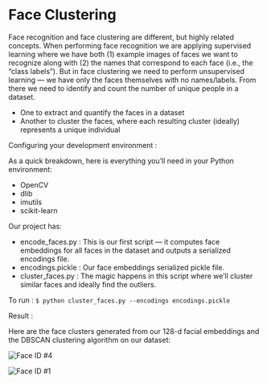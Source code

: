 
# Face Clustering

Face recognition and face clustering are different, but highly related concepts. When performing face recognition we are applying supervised learning where we have both (1) example images of faces we want to recognize along with (2) the names that correspond to each face (i.e., the “class labels”).
But in face clustering we need to perform unsupervised learning — we have only the faces themselves with no names/labels. From there we need to identify and count the number of unique people in a dataset.



* One to extract and quantify the faces in a dataset
* Another to cluster the faces, where each resulting cluster (ideally) represents a unique individual


Configuring your development environment : 

As a quick breakdown, here is everything you’ll need in your Python environment:

* OpenCV
* dlib
* imutils
* scikit-learn


Our project has:

* encode_faces.py : This is our first script — it computes face embeddings for all faces in the dataset and outputs a serialized encodings file.
* encodings.pickle : Our face embeddings serialized pickle file.
* cluster_faces.py : The magic happens in this script where we’ll cluster similar faces and ideally find the outliers.


To run :
 ``` $ python cluster_faces.py --encodings encodings.pickle ```

Result :

Here are the face clusters generated from our 128-d facial embeddings and the DBSCAN clustering algorithm on our dataset:

![Face ID #4](https://user-images.githubusercontent.com/65017645/119485561-ddcd3000-bd74-11eb-8062-4404921ebc0c.jpg)

![Face ID #1](https://user-images.githubusercontent.com/65017645/119485593-e4f43e00-bd74-11eb-810a-b685f33d4586.jpg)



